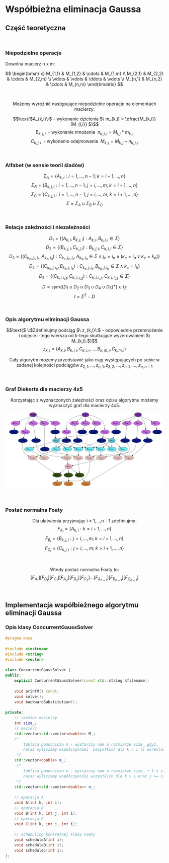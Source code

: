 # Współbieżna eliminacja Gaussa

## Część teoretyczna

<br />

### Niepodzielne operacje

Dowolna macierz n x m:

$$
\begin{bmatrix}
M_{1,1} & M_{1,2} & \cdots & M_{1,m} \\
M_{2,1} & M_{2,2} & \cdots & M_{2,m} \\
\vdots & \vdots & \ddots & \vdots \\
M_{n,1} & M_{n,2} & \cdots & M_{n,m} 
\end{bmatrix}
$$

<br />

$$\text{Możemy wyróżnić następujące niepodzielne operacje na elementach macierzy:}$$

$$\text{$A_{k,i}\:$ - wykonanie dzielenia $\ m_{k,i} = \dfrac{M_{k,i}}{M_{i,i}} $}$$
$$\text{$B_{k,j,i}\:$ - wykonanie mnożenia $\ n_{k,j,i} = M_{i,j} * m_{k,i} $}$$
$$\text{$C_{k,j,i}\:$ - wykonanie odejmowania $\ M_{k,j} = M_{k,j} - n_{k,j,i} $}$$

<br />

### Alfabet (w sensie teorii śladów)

$$\Sigma_{A} = \{ A_{k,i} : i = 1, \dots, n-1; \; k = i+1, \dots, n \}$$
$$\Sigma_{B} = \{ B_{k,j,i} : i = 1, \dots, n-1;\; j = i, \dots, m;\; k = i+1, \dots, n \}$$
$$\Sigma_{C} = \{ C_{k,j,i} : i = 1, \dots, n-1;\; j = i, \dots, m;\; k = i+1, \dots, n \}$$
$$\Sigma = \Sigma_{A} \cup \Sigma_{B} \cup \Sigma_{C}$$

<br />

### Relacje zależności i niezależności

$$D_{1} = \{(A_{k,i}, B_{k,j,i}) : A_{k,i}, B_{k,j,i} \in \Sigma\}$$
$$D_{2} = \{(B_{k,j,i}, C_{k,j,i}) : B_{k,j,i}, C_{k,j,i} \in \Sigma\}$$
$$D_{3} = \{(C_{k_{c},j_{c},i_{c}}, A_{k_{a},i_{a}}) : C_{k_{c},j_{c},i_{c}}, A_{k_{a},i_{a}} \in \Sigma\; \land\; j_{c} = i_{a}\; \land\; (k_{c} = i_{a} \lor k_{c} = k_{a} ) \}$$
$$D_{4} = \{(C_{k_{c},j,i_{c}}, B_{k_{b},j,i_{b}}) : C_{k_{c},j,i_{c}}, B_{k_{b},j,i_{b}} \in \Sigma\; \land\; k_{c} = i_{b} \}$$
$$D_{5} = \{(C_{k,j,i_{c1}}, C_{k,j,i_{c2}}) : C_{k,j,i_{c1}}, C_{k,j,i_{c2}} \in \Sigma \}$$
$$D = sym\{(D_{1} \cup D_{2} \cup D_{3} \cup D_{4} \cup D_{5})^+\} \cup I_{\Sigma}$$
$$I = \Sigma^2 - D$$

<br />

### Opis algorytmu eliminacji Gaussa

$$\text{$ \:$Zdefiniujmy podciąg $\ z_{k,i}\:$ - odpowiednie przemnożenie i odjęcie i-tego wiersza od k-tego skutkujące wyzerowaniem $\ M_{k,i}.$}$$
$$z_{k,i} = (A_{k,i},B_{k,i,i},C_{k,i,i},\dots,B_{k,m,i},C_{k,m,i})$$

$$\text{Cały algorytm możemy przedstawić jako ciąg występujących po sobie w zadanej kolejności podciągów $z_{2,1},\dots,z_{n,1},z_{3,2},\dots,z_{n,2},\dots,z_{n,n-1}$}$$

<br />

### Graf Diekerta dla macierzy 4x5

$$\text{Korzystając z wyznaczonych zależności oraz opisu algorytmu możemy wyznaczyć graf dla macierzy 4x5.}$$

![](./graph.png)

<br />

### Postać normalna Foaty

$$\text{Dla ułatwienia przyjmując i = 1,...,n - 1 zdefiniujmy: }$$
$$F_{A_{i}} = \{A_{k,i}: k=i+1,\dots,n \}$$
$$F_{B_{i}} = \{B_{k,j,i}: j = i, \dots, m;\; k = i+1, \dots, n \}$$
$$F_{C_{i}} = \{C_{k,j,i}: j = i, \dots, m;\; k = i+1, \dots, n \}$$

<br />

$$\text{Wtedy postać normalna Foaty to: }$$
$$[F_{A_{1}}][F_{B_{1}}][F_{C_{1}}][F_{A_{2}}][F_{B_{2}}][F_{C_{2}}]\dots[F_{A_{n-1}}][F_{B_{n-1}}][F_{C_{n-1}}]$$

<br />

## Implementacja współbieżnego algorytmu eliminacji Gaussa

### Opis klasy ConcurrentGaussSolver

```cpp
#pragma once

#include <iostream>
#include <string>
#include <vector>

class ConcurrentGaussSolver {
public:
    explicit ConcurrentGaussSolver(const std::string &filename);

    void printM() const;
    void solve();
    void backwardSubstitution();

private:
    // rozmiar macierzy
    int size_;
    // macierz
    std::vector<std::vector<double>> M_;
    /* 
        tablica pomocnicza m - wystarczy nam o rozmiarze size_ gdyż, 
        naraz wyliczamy współczynniki  wszystkich dla k > i (i określone)
     */
    std::vector<double> m_;
     /* 
        tablica pomocnicza n - wystarczy nam o rozmiarze size_ + 1 x size_ gdyż, 
        naraz wyliczamy współczynniki wszystkich dla k > i oraz j >= i(i określone) 
     */
    std::vector<std::vector<double>> n_;

    // operacja A
    void A(int k, int i);
    // operacja B
    void B(int k, int j, int i);
    // operacja C
    void C(int k, int j, int i);

    // scheduling konkretnej klasy Foaty
    void scheduleA(int i);
    void scheduleB(int i);
    void scheduleC(int i);
};
```